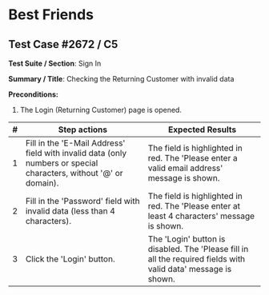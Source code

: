 # Best Friends

## Test Case #2672 / C5

**Test Suite / Section**: Sign In

**Summary / Title**: Checking the Returning Customer with invalid data

**Preconditions:**

1. The Login (Returning Customer) page is opened.

| #   | Step actions                                                                                                      | Expected Results                                                                                               |
| --- | ----------------------------------------------------------------------------------------------------------------- | -------------------------------------------------------------------------------------------------------------- |
| 1   | Fill in the 'E-Mail Address' field with invalid data (only numbers or special characters, without '@' or domain). | The field is highlighted in red. The 'Please enter a valid email address' message is shown.                    |
| 2   | Fill in the 'Password' field with invalid data (less than 4 characters).                                          | The field is highlighted in red. The 'Please enter at least 4 characters' message is shown.                    |
| 3   | Click the 'Login' button.                                                                                         | The 'Login' button is disabled. The 'Please fill in all the required fields with valid data' message is shown. |
